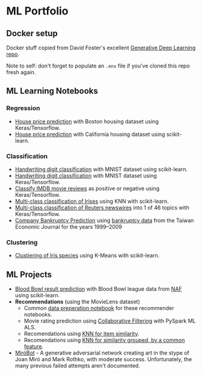 # ML Portfolio

## Docker setup

Docker stuff copied from David Foster's excellent [Generative Deep Learning repo](https://github.com/davidADSP/Generative_Deep_Learning_2nd_Edition).

Note to self: don't forget to populate an `.env` file if you've cloned this repo fresh again.

## ML Learning Notebooks

### Regression

- [House price prediction](./notebooks/learning/regression-tensorflow-boston-housing.ipynb) with Boston housing dataset using Keras/Tensorflow.
- [House price prediction](./notebooks/learning/regression-scikit-learn-california-housing.ipynb) with California housing dataset using scikit-learn.

### Classification

- [Handwriting digit classification](./notebooks/learning/classification-scikit-learn-mnist.ipynb) with MNIST dataset using scikit-learn.
- [Handwriting digit classification](./notebooks/learning/classification-tensorflow-mnist.ipynb) with MNIST dataset using Keras/Tensorflow.
-  [Classify IMDB movie reviews](./notebooks/learning/regression-tensorflow-imdb.ipynb) as positive or negative using Keras/Tensorflow.
- [Multi-class classification of Irises](./notebooks/learning/classification-scikit-learn-knn-iris.ipynb) using KNN with scikit-learn.
- [Multi-class classification of Reuters newswires](./notebooks/learning/classification-tensorflow-reuters.ipynb) into 1 of 46 topics with Keras/Tensorflow.
- [Company Bankruptcy Prediction](https://www.kaggle.com/code/drpappa/company-bankruptcy-prediction) using [bankruptcy data](https://www.kaggle.com/datasets/fedesoriano/company-bankruptcy-prediction) from the Taiwan Economic Journal for the years 1999–2009

### Clustering

- [Clustiering of Iris species](./notebooks/learning/clustering-scikit-learn-k-means.ipynb) using K-Means with scikit-learn.

## ML Projects

- [Blood Bowl result prediction](./notebooks/projects/classification-scikit-learn-blood-bowl.ipynb) with Blood Bowl league data from [NAF](https://www.thenaf.net/) using scikit-learn.
- **Recommendations** (using the MovieLens dataset)
  - Common [data preperation notebook](.notebooks/projects/movie-recommendations-data-preparation.ipynb) for these recommender notebooks.
  - Movie rating prediction using [Collaborative Filtering](./notebooks/projects/movie-recommendations-als.ipynb) with PySpark ML ALS.
  - Recomendations using [KNN for item similarity](./notebooks/projects/recommendations-knn.ipynb).
  - Recomendations using [KNN for similarity grouped, by a common feature](./notebooks/projects/recommendations-knn-by-group.ipynb).
- [MiróBot](https://github.com/Pappa/MiroBot) - A generative adversarial network creating art in the stype of Joan Miró and Mark Rothko, with moderate success. Unfortunately, the many previous failed attempts aren't documented.